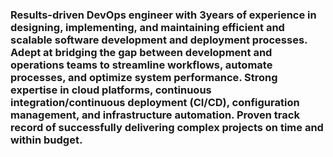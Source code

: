 ### Results-driven DevOps engineer with 3years of experience in designing, implementing, and maintaining efficient and scalable software development and deployment processes. Adept at bridging the gap between development and operations teams to streamline workflows, automate processes, and optimize system performance. Strong expertise in cloud platforms, continuous integration/continuous deployment (CI/CD), configuration management, and infrastructure automation. Proven track record of successfully delivering complex projects on time and within budget.
